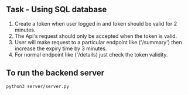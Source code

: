 ## Task - Using SQL database

1. Create a token when user logged in and token should be valid for 2 minutes.
2. The Api's request should only be accepted when the token is valid.
3. User will make request to a particular endpoint like ('/summary') then increase the expiry time by 3 minutes.
4. For normal endpoint like ('/details) just check the token validity.

## To run the backend server

```
python3 server/server.py
```